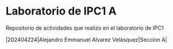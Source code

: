 # Laboratorio de IPC1 A 
 
Repositorio de actividades que realizo en el laboratorio de IPC1 
 
|202404224|Alejandro Emmanuel Alvarez Velásquez|Seccion A| 

